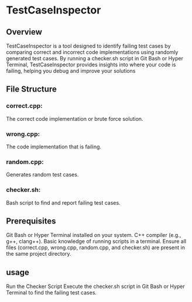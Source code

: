 # TestCaseInspector

## Overview
TestCaseInspector is a tool designed to identify failing test cases by comparing correct and incorrect code implementations using randomly generated test cases. By running a checker.sh script in Git Bash or Hyper Terminal, TestCaseInspector provides insights into where your code is failing, helping you debug and improve your solutions

## File Structure
### correct.cpp: 
The correct code implementation or brute force solution.
### wrong.cpp:
The code implementation that is failing.
### random.cpp: 
Generates random test cases.
### checker.sh: 
Bash script to find and report failing test cases.

## Prerequisites
Git Bash or Hyper Terminal installed on your system.
C++ compiler (e.g., g++, clang++).
Basic knowledge of running scripts in a terminal.
Ensure all files (correct.cpp, wrong.cpp, random.cpp, and checker.sh) are present in the same project directory.

## usage
Run the Checker Script
Execute the checker.sh script in Git Bash or Hyper Terminal to find the failing test cases.






